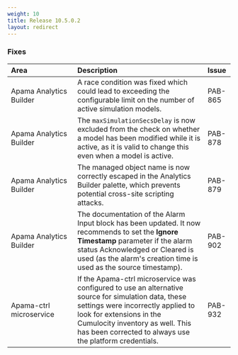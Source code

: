 ```yaml
---
weight: 10
title: Release 10.5.0.2
layout: redirect
---
```


### Fixes

<table>
<colgroup><col width="150">
</colgroup><thead>
<tr>
<th style="text-align:left">Area</th>
<th style="text-align:left">Description</th>
<th style="text-align:left">Issue</th>
</tr>
</thead>
<tbody>
<tr>
<td style="text-align:left">Apama Analytics Builder</td>
<td style="text-align:left">A race condition was fixed which could lead to exceeding the configurable limit on the number of active simulation models.</td>
<td style="text-align:left">PAB-
865</td>
</tr>
<tr>
<td style="text-align:left">Apama Analytics Builder</td>
<td style="text-align:left">The <code>maxSimulationSecsDelay</code> is now excluded from the check on whether a  model has been modified while it is active, as it is valid to change  this even when a model is active.</td>
<td style="text-align:left">PAB-
878</td>
</tr>
<tr>
<td style="text-align:left">Apama Analytics Builder</td>
<td style="text-align:left">The managed object name is now correctly escaped in the Analytics  Builder palette, which prevents potential cross-site scripting attacks.</td>
<td style="text-align:left">PAB-
879</td>
</tr>
<tr>
<td style="text-align:left">Apama Analytics Builder</td>
<td style="text-align:left">The documentation of the Alarm Input block has been updated. It now recommends to set the <strong>Ignore Timestamp</strong> parameter if the alarm status Acknowledged or Cleared is used (as the alarm's creation time is used as the source timestamp). </td>
<td style="text-align:left">PAB-
902</td>
</tr>
<tr>
<td style="text-align:left">Apama-ctrl microservice</td>
<td style="text-align:left">If the Apama-ctrl microservice was configured to use an alternative source for simulation data, these settings were incorrectly applied to look for extensions in the Cumulocity inventory as well. This has been corrected to always use the platform credentials.</td>
<td style="text-align:left">PAB-
932</td>
</tr>
</tbody>
</table>

<!-- There's a problem with last column in the table: in the formatted version, a line break occurs within the issue number. Don't know how to fix this - also saw this the regular C8Y RN. Workaround: I manually added a line break after "PAB-". -->



